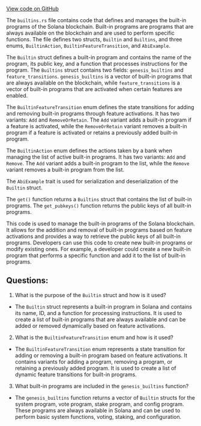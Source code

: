 [View code on GitHub](https://github.com/solana-labs/solana/blob/master/runtime/src/builtins.rs)

The `builtins.rs` file contains code that defines and manages the built-in programs of the Solana blockchain. Built-in programs are programs that are always available on the blockchain and are used to perform specific functions. The file defines two structs, `Builtin` and `Builtins`, and three enums, `BuiltinAction`, `BuiltinFeatureTransition`, and `AbiExample`.

The `Builtin` struct defines a built-in program and contains the name of the program, its public key, and a function that processes instructions for the program. The `Builtins` struct contains two fields: `genesis_builtins` and `feature_transitions`. `genesis_builtins` is a vector of built-in programs that are always available on the blockchain, while `feature_transitions` is a vector of built-in programs that are activated when certain features are enabled.

The `BuiltinFeatureTransition` enum defines the state transitions for adding and removing built-in programs through feature activations. It has two variants: `Add` and `RemoveOrRetain`. The `Add` variant adds a built-in program if a feature is activated, while the `RemoveOrRetain` variant removes a built-in program if a feature is activated or retains a previously added built-in program.

The `BuiltinAction` enum defines the actions taken by a bank when managing the list of active built-in programs. It has two variants: `Add` and `Remove`. The `Add` variant adds a built-in program to the list, while the `Remove` variant removes a built-in program from the list.

The `AbiExample` trait is used for serialization and deserialization of the `Builtin` struct.

The `get()` function returns a `Builtins` struct that contains the list of built-in programs. The `get_pubkeys()` function returns the public keys of all built-in programs.

This code is used to manage the built-in programs of the Solana blockchain. It allows for the addition and removal of built-in programs based on feature activations and provides a way to retrieve the public keys of all built-in programs. Developers can use this code to create new built-in programs or modify existing ones. For example, a developer could create a new built-in program that performs a specific function and add it to the list of built-in programs.
## Questions: 
 1. What is the purpose of the `Builtin` struct and how is it used?
- The `Builtin` struct represents a built-in program in Solana and contains its name, ID, and a function for processing instructions. It is used to create a list of built-in programs that are always available and can be added or removed dynamically based on feature activations.

2. What is the `BuiltinFeatureTransition` enum and how is it used?
- The `BuiltinFeatureTransition` enum represents a state transition for adding or removing a built-in program based on feature activations. It contains variants for adding a program, removing a program, or retaining a previously added program. It is used to create a list of dynamic feature transitions for built-in programs.

3. What built-in programs are included in the `genesis_builtins` function?
- The `genesis_builtins` function returns a vector of `Builtin` structs for the system program, vote program, stake program, and config program. These programs are always available in Solana and can be used to perform basic system functions, voting, staking, and configuration.
